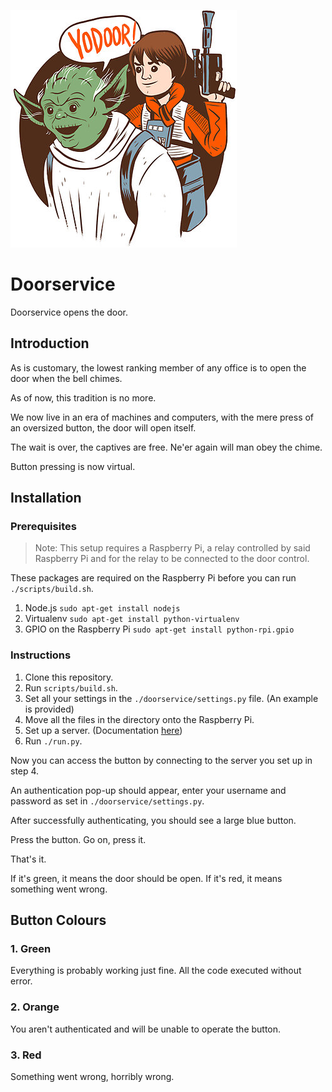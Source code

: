 ![Yodoor](yodoor.png)
# Doorservice

Doorservice opens the door.

## Introduction

As is customary, the lowest ranking member of any office is to open the door
when the bell chimes.

As of now, this tradition is no more.

We now live in an era of machines and computers, with the mere press of an
oversized button, the door will open itself.

The wait is over, the captives are free. Ne'er again will man obey the chime.

Button pressing is now virtual.

## Installation

### Prerequisites
>Note: This setup requires a Raspberry Pi, a relay controlled by said Raspberry
Pi and for the relay to be connected to the door control.

These packages are required on the Raspberry Pi before you can run `./scripts/build.sh`.

1. Node.js `sudo apt-get install nodejs`
2. Virtualenv `sudo apt-get install python-virtualenv`
3. GPIO on the Raspberry Pi `sudo apt-get install python-rpi.gpio`

### Instructions
1. Clone this repository.
2. Run  `scripts/build.sh`.
3. Set all your settings in the `./doorservice/settings.py` file. (An example is provided)
3. Move all the files in the directory onto the Raspberry Pi.
4. Set up a server. (Documentation [here](http://flask.pocoo.org/docs/deploying/wsgi-standalone/))
5. Run `./run.py`.

Now you can access the button by connecting to the server you set up in step 4.

An authentication pop-up should appear, enter your username and password as set
in `./doorservice/settings.py`.

After successfully authenticating, you should see a large blue button.

Press the button. Go on, press it.

That's it.

If it's green, it means the door should be open. If it's red, it means something
went wrong.

## Button Colours

### 1. Green
Everything is probably working just fine. All the code executed without error.

### 2. Orange
You aren't authenticated and will be unable to operate the button.

### 3. Red
Something went wrong, horribly wrong.

